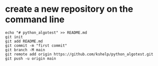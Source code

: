 # create a new repository on the command line
```
echo "# python_algotest" >> README.md
git init
git add README.md
git commit -m "first commit"
git branch -M main
git remote add origin https://github.com/kshelp/python_algotest.git
git push -u origin main
```

